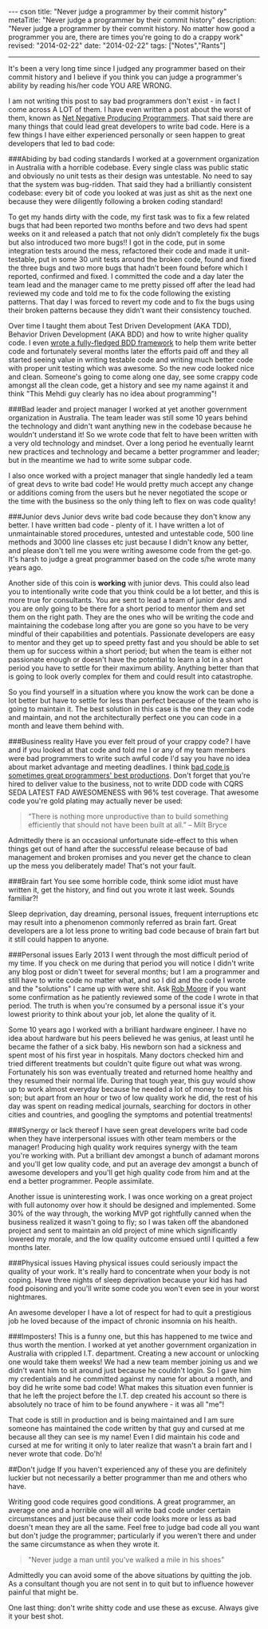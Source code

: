 --- cson
title: "Never judge a programmer by their commit history"
metaTitle: "Never judge a programmer by their commit history"
description: "Never judge a programmer by their commit history. No matter how good a programmer you are, there are times you're going to do a crappy work"
revised: "2014-02-22"
date: "2014-02-22"
tags: ["Notes","Rants"]

---

It's been a very long time since I judged any programmer based on their commit history and I believe if you think you can judge a programmer's ability by reading his/her code YOU ARE WRONG.

I am not writing this post to say bad programmers don't exist - in fact I come across A LOT of them. I have even written a post about the worst of them, known as [Net Negative Producing Programmers](/dealing-with-net-negative-producing-programmers). That said there are many things that could lead great developers to write bad code. Here is a few things I have either experienced personally or seen happen to great developers that led to bad code:

###Abiding by bad coding standards
I worked at a government organization in Australia with a horrible codebase. Every single class was public static and obviously no unit tests as their design was untestable. No need to say that the system was bug-ridden. That said they had a brilliantly consistent codebase: every bit of code you looked at was just as shit as the next one because they were diligently following a broken coding standard!

To get my hands dirty with the code, my first task was to fix a few related bugs that had been reported two months before and two devs had spent weeks on it and released a patch that not only didn’t completely fix the bugs but also introduced two more bugs!! I got in the code, put in some integration tests around the mess, refactored their code and made it unit-testable, put in some 30 unit tests around the broken code, found and fixed the three bugs and two more bugs that hadn’t been found before which I reported, confirmed and fixed. I committed the code and a day later the team lead and the manager came to me pretty pissed off after the lead had reviewed my code and told me to fix the code following the existing patterns. That day I was forced to revert my code and to fix the bugs using their broken patterns because they didn’t want their consistency touched. 

Over time I taught them about Test Driven Development (AKA TDD), Behavior Driven Development (AKA BDD) and how to write higher quality code. I even [wrote a fully-fledged BDD framework](/bddify-in-action/introduction) to help them write better code and fortunately several months later the efforts paid off and they all started seeing value in writing testable code and writing much better code with proper unit testing which was awesome. So the new code looked nice and clean. Someone's going to come along one day, see some crappy code amongst all the clean code, get a history and see my name against it and think "This Mehdi guy clearly has no idea about programming"!

###Bad leader and project manager
I worked at yet another government organization in Australia. The team leader was still some 10 years behind the technology and didn't want anything new in the codebase because he wouldn't understand it! So we wrote code that felt to have been written with a very old technology and mindset. Over a long period he eventually learnt new practices and technology and became a better programmer and leader; but in the meantime we had to write some subpar code.

I also once worked with a project manager that single handedly led a team of great devs to write bad code! He would pretty much accept any change or additions coming from the users but he never negotiated the scope or the time with the business so the only thing left to flex on was code quality! 

###Junior devs
Junior devs write bad code because they don't know any better. I have written bad code - plenty of it. I have written a lot of unmaintainable stored procedures, untested and untestable code, 500 line methods and 3000 line classes etc just because I didn't know any better, and please don't tell me you were writing awesome code from the get-go. It's harsh to judge a great programmer based on the code s/he wrote many years ago.

Another side of this coin is **working** with junior devs. This could also lead you to intentionally write code that you think could be a lot better, and this is more true for consultants. You are sent to lead a team of junior devs and you are only going to be there for a short period to mentor them and set them on the right path. They are the ones who will be writing the code and maintaining the codebase long after you are gone so you have to be very mindful of their capabilities and potentials. Passionate developers are easy to mentor and they get up to speed pretty fast and you should be able to set them up for success within a short period; but when the team is either not passionate enough or doesn't have the potential to learn a lot in a short period you have to settle for their maximum ability. Anything better than that is going to look overly complex for them and could result into catastrophe. 

So you find yourself in a situation where you know the work can be done a lot better but have to settle for less than perfect because of the team who is going to maintain it. The best solution in this case is the one they can code and maintain, and not the architecturally perfect one you can code in a month and leave them behind with.

###Business reality
Have you ever felt proud of your crappy code? I have and if you looked at that code and told me I or any of my team members were bad programmers to write such awful code I'd say you have no idea about market advantage and meeting deadlines. I think [bad code is sometimes great programmers' best productions](/bad-code). Don't forget that you're hired to deliver value to the business, not to write DDD code with CQRS SEDA LATEST FAD AWESOMENESS with 96% test coverage. That awesome code you're gold plating may actually never be used: 

> “There is nothing more unproductive than to build something efficiently that should not have been built at all.”
– Milt Bryce

Admittedly there is an occasional unfortunate side-effect to this when things get out of hand after the successful release because of bad management and broken promises and you never get the chance to clean up the mess you deliberately made! That's not your fault.

###Brain fart
You see some horrible code, think some idiot must have written it, get the history, and find out you wrote it last week. Sounds familiar?!

Sleep deprivation, day dreaming, personal issues, frequent interruptions etc may result into a phenomenon commonly referred as brain fart. Great developers are a lot less prone to writing bad code because of brain fart but it still could happen to anyone.

###Personal issues
Early 2013 I went through the most difficult period of my time. If you check on me during that period you will notice I didn't write any blog post or didn't tweet for several months; but I am a programmer and still have to write code no matter what, and so I did and the code I wrote and the "solutions" I came up with were shit. Ask [Rob Moore](robdmoore.id.au) if you want some confirmation as he patiently reviewed some of the code I wrote in that period. The truth is when you're consumed by a personal issue it's your lowest priority to think about your job, let alone the quality of it. 

Some 10 years ago I worked with a brilliant hardware engineer. I have no idea about hardware but his peers believed he was genius, at least until he became the father of a sick baby. His newborn son had a sickness and spent most of his first year in hospitals. Many doctors checked him and tried different treatments but couldn't quite figure out what was wrong. Fortunately his son was eventually treated and returned home healthy and they resumed their normal life. During that tough year, this guy would show up to work almost everyday because he needed a lot of money to treat his son; but apart from an hour or two of low quality work he did, the rest of his day was spent on reading medical journals, searching for doctors in other cities and countries, and googling the symptoms and potential treatments!

###Synergy or lack thereof
I have seen great developers write bad code when they have interpersonal issues with other team members or the manager! Producing high quality work requires synergy with the team you're working with. Put a brilliant dev amongst a bunch of adamant morons and you'll get low quality code, and put an average dev amongst a bunch of awesome developers and you'll get high quality code from him and at the end a better programmer. People assimilate. 

Another issue is uninteresting work. I was once working on a great project with full autonomy over how it should be designed and implemented. Some 30% of the way through, the working MVP got rightfully canned when the business realized it wasn't going to fly; so I was taken off the abandoned project and sent to maintain an old project of mine which significantly lowered my morale, and the low quality outcome ensued until I quitted a few months later.

###Physical issues
Having physical issues could seriously impact the quality of your work. It's really hard to concentrate when your body is not coping. Have three nights of sleep deprivation because your kid has had food poisoning and you'll write some code you won't even see in your worst nightmares. 

An awesome developer I have a lot of respect for had to quit a prestigious job he loved because of the impact of chronic insomnia on his health.

###Imposters!
This is a funny one, but this has happened to me twice and thus worth the mention. I worked at yet another government organization in Australia with crippled I.T. department. Creating a new account or unlocking one would take them weeks! We had a new team member joining us and we didn't want him to sit around just because he couldn't login. So I gave him my credentials and he committed against my name for about a month, and boy did he write some bad code! What makes this situation even funnier is that he left the project before the I.T. dep created his account so there is absolutely no trace of him to be found anywhere - it was all "me"!

That code is still in production and is being maintained and I am sure someone has maintained the code written by that guy and cursed at me because all they can see is my name! Even I did maintain his code and cursed at me for writing it only to later realize that wasn't a brain fart and I never wrote that code. Do'h!
 
##Don't judge
If you haven't experienced any of these you are definitely luckier but not necessarily a better programmer than me and others who have. 

Writing good code requires good conditions. A great programmer, an average one and a horrible one will all write bad code under certain circumstances and just because their code looks more or less as bad doesn't mean they are all the same. Feel free to judge bad code all you want but don't judge the programmer; particularly if you weren't there and under the same circumstance as when they wrote it.

> "Never judge a man until you've walked a mile in his shoes"

Admittedly you can avoid some of the above situations by quitting the job. As a consultant though you are not sent in to quit but to influence however painful that might be.

One last thing: don't write shitty code and use these as excuse. Always give it your best shot.
